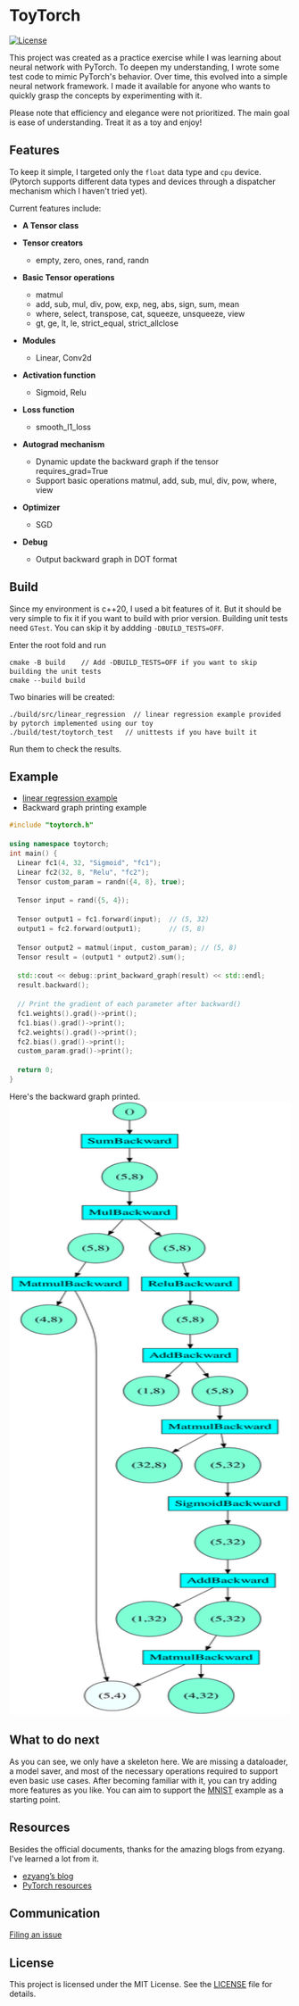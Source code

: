 # ToyTorch
[![License](https://img.shields.io/badge/license-MIT-blue.svg)](LICENSE)

This project was created as a practice exercise while I was learning about neural network with PyTorch. To deepen my understanding, I wrote some test code to mimic PyTorch's behavior. Over time, this evolved into a simple neural network framework. I made it available for anyone who wants to quickly grasp the concepts by experimenting with it. 

Please note that efficiency and elegance were not prioritized. The main goal is ease of understanding. Treat it as a toy and enjoy!

## **Features**
To keep it simple, I targeted only the `float` data type and `cpu` device. (Pytorch supports different data types and devices through a dispatcher mechanism which I haven't tried yet). 

Current features include:
- **A Tensor class**
- **Tensor creators**
  - empty, zero, ones, rand, randn
    
- **Basic Tensor operations**
  - matmul
  - add, sub, mul, div, pow, exp, neg, abs, sign, sum, mean
  - where, select, transpose, cat, squeeze, unsqueeze, view
  - gt, ge, lt, le, strict_equal, strict_allclose
    
- **Modules**
  - Linear, Conv2d
    
- **Activation function**
  - Sigmoid, Relu

- **Loss function**
  - smooth_l1_loss
    
- **Autograd mechanism**
  - Dynamic update the backward graph if the tensor requires_grad=True
  - Support basic operations matmul, add, sub, mul, div, pow, where, view
    
- **Optimizer**
  - SGD
    
- **Debug**
  - Output backward graph in DOT format

## **Build**
Since my environment is c++20, I used a bit features of it. But it should be very simple to fix it if you want to build with prior version. Building unit tests need `GTest`. You can skip it by addding `-DBUILD_TESTS=OFF`.

Enter the root fold and run
```
cmake -B build    // Add -DBUILD_TESTS=OFF if you want to skip building the unit tests
cmake --build build
```
Two binaries will be created:
```
./build/src/linear_regression  // linear regression example provided by pytorch implemented using our toy
./build/test/toytorch_test   // unittests if you have built it
```
Run them to check the results.

## **Example**
- [linear regression example](./src/linear_regression_example.cpp)
- Backward graph printing example

```c++
#include "toytorch.h"

using namespace toytorch;
int main() {
  Linear fc1(4, 32, "Sigmoid", "fc1");
  Linear fc2(32, 8, "Relu", "fc2");
  Tensor custom_param = randn({4, 8}, true);

  Tensor input = rand({5, 4});

  Tensor output1 = fc1.forward(input);  // (5, 32)
  output1 = fc2.forward(output1);       // (5, 8)

  Tensor output2 = matmul(input, custom_param); // (5, 8)
  Tensor result = (output1 * output2).sum();

  std::cout << debug::print_backward_graph(result) << std::endl;
  result.backward();

  // Print the gradient of each parameter after backward()
  fc1.weights().grad()->print();
  fc1.bias().grad()->print();
  fc2.weights().grad()->print();
  fc2.bias().grad()->print();
  custom_param.grad()->print();

  return 0;
}
```
Here's the backward graph printed.
<img src="docs/images/backward.svg" width="600" height="1100" />


## **What to do next**

As you can see, we only have a skeleton here. We are missing a dataloader, a model saver, and most of the necessary operations required to support even basic use cases. After becoming familiar with it, you can try adding more features as you like. You can aim to support the [MNIST](https://github.com/pytorch/examples/blob/main/cpp/mnist/mnist.cpp) example as a starting point.

## **Resources**

Besides the official documents, thanks for the amazing blogs from ezyang. I've learned a lot from it. 

- [ezyang’s blog](http://blog.ezyang.com/category/pytorch/)
- [PyTorch resources](https://github.com/pytorch/pytorch/tree/main?tab=readme-ov-file#getting-started)

## **Communication**
[Filing an issue](https://github.com/fedom/ToyTorch/issues)

## **License**
This project is licensed under the MIT License. See the [LICENSE](./LICENSE) file for details.
